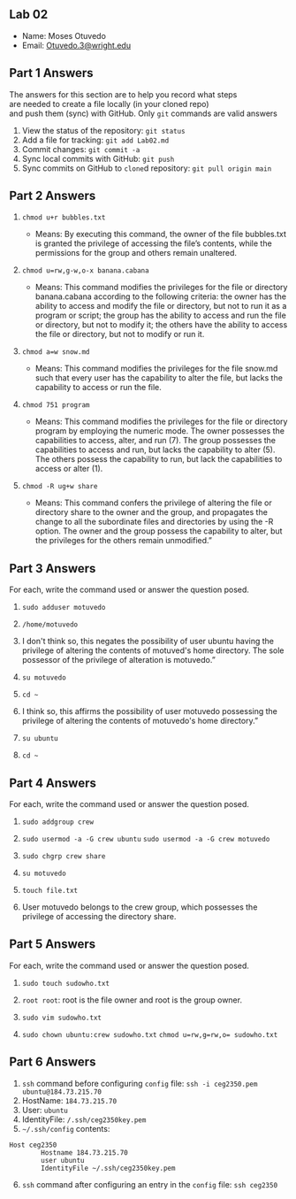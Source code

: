 ## Lab 02

- Name: Moses Otuvedo
- Email: Otuvedo.3@wright.edu

## Part 1 Answers

The answers for this section are to help you record what steps  
are needed to create a file locally (in your cloned repo)  
and push them (sync) with GitHub.  Only `git` commands are 
valid answers

1. View the status of the repository: `git status`
2. Add a file for tracking: `git add Lab02.md`
3. Commit changes: `git commit -a`
4. Sync local commits with GitHub: `git push`
5. Sync commits on GitHub to `clone`d repository: `git pull origin main`

## Part 2 Answers

1. `chmod u+r bubbles.txt`
    - Means: By executing this command, the owner of the file bubbles.txt is granted the privilege of accessing the file’s contents, while the permissions for the group and others remain unaltered.

2. `chmod u=rw,g-w,o-x banana.cabana`
    - Means: This command modifies the privileges for the file or directory banana.cabana according to the following criteria: the owner has the ability to access and modify the file or directory, but not to run it as a program or script; the group has the ability to access and run the file or directory, but not to modify it; the others have the ability to access the file or directory, but not to modify or run it.

3. `chmod a=w snow.md`
    - Means: This command modifies the privileges for the file snow.md such that every user has the capability to alter the file, but lacks the capability to access or run the file.

4. `chmod 751 program`
    - Means: This command modifies the privileges for the file or directory program by employing the numeric mode. The owner possesses the capabilities to access, alter, and run (7). The group possesses the capabilities to access and run, but lacks the capability to alter (5). The others possess the capability to run, but lack the capabilities to access or alter (1).
    
5. `chmod -R ug+w share`
    - Means: This command confers the privilege of altering the file or directory share to the owner and the group, and propagates the change to all the subordinate files and directories by using the -R option. The owner and the group possess the capability to alter, but the privileges for the others remain unmodified.”



## Part 3 Answers

For each, write the command used or answer the question posed.

1. `sudo adduser motuvedo`

2. `/home/motuvedo`

3. I don't think so, this negates the possibility of user ubuntu having the privilege of altering the contents of motuved's home directory. The sole possessor of the privilege of alteration is motuvedo.”

4. `su motuvedo`

5. `cd ~`

6. I think so, this affirms the possibility of user motuvedo possessing the privilege of altering the contents of motuvedo's home directory.”

7. `su ubuntu`

8. `cd ~`

## Part 4 Answers

For each, write the command used or answer the question posed.

1. `sudo addgroup crew`

2. `sudo usermod -a -G crew ubuntu`
   `sudo usermod -a -G crew motuvedo`

3. `sudo chgrp crew share`

4. `su motuvedo`

5. `touch file.txt`

6. User motuvedo belongs to the crew group, which possesses the privilege of accessing the directory share.

## Part 5 Answers

For each, write the command used or answer the question posed.

1. `sudo touch sudowho.txt`

2. `root root`: root is the file owner and root is the group owner.

3. `sudo vim sudowho.txt`

4. `sudo chown ubuntu:crew sudowho.txt`
   `chmod u=rw,g=rw,o= sudowho.txt`

## Part 6 Answers

1. `ssh` command before configuring `config` file: `ssh -i ceg2350.pem ubuntu@184.73.215.70`
2. HostName: `184.73.215.70`
3. User: `ubuntu`
4. IdentityFile: `/.ssh/ceg2350key.pem`
5. `~/.ssh/config` contents: 

```
Host ceg2350
        Hostname 184.73.215.70
        user ubuntu
        IdentityFile ~/.ssh/ceg2350key.pem

```

6. `ssh` command after configuring an entry in the `config` file: `ssh ceg2350`
